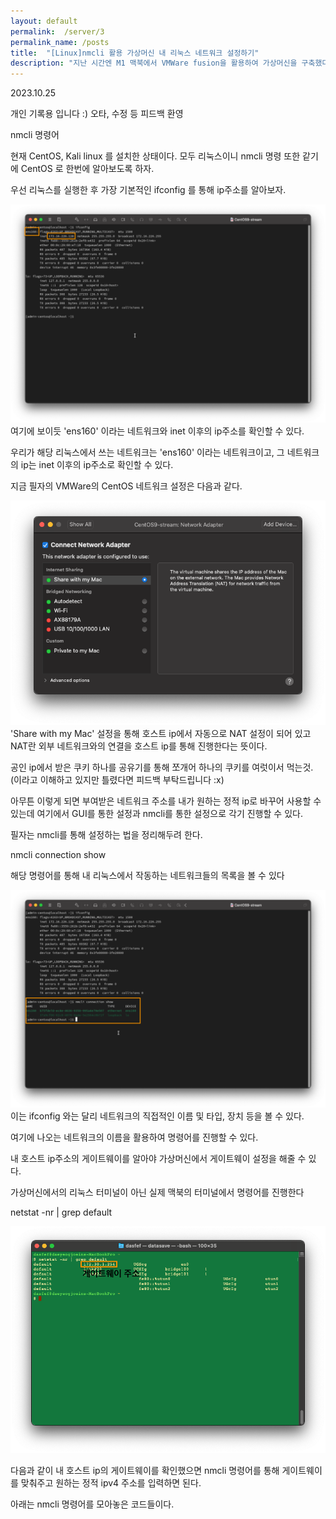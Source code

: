```yaml
---
layout: default
permalink:  /server/3
permalink_name: /posts
title:  "[Linux]nmcli 활용 가상머신 내 리눅스 네트워크 설정하기" 
description: "지난 시간엔 M1 맥북에서 VMWare fusion을 활용하여 가상머신을 구축했다(CentOS, Kali linux). 이번 시간엔 리눅스 환경 내에서 네트워크 설정을 건드리는 연습을 해보자. CentOS 8버전부터는 nmcli를 활용하여 커맨드로 네트워크 설정을 변경하는 것을 권장하고 있다. 물론 GUI 환경에서도 네트워크 설정을 변경할 수 있다."
---
```


<p class="date">2023.10.25</p>

<p class="caution">개인 기록용 입니다 :)
오타, 수정 등 피드백 환영</p>

<p style="text-align:center;">

<span class="mini-title">nmcli 명령어</span>

현재 CentOS, Kali linux 를 설치한 상태이다.
모두 리눅스이니 nmcli 명령 또한 같기에
CentOS 로 한번에 알아보도록 하자.

우선 리눅스를 실행한 후
가장 기본적인 ifconfig 를 통해 ip주소를 알아보자.

<img class="image" src="/contents/imgs/server_3/1.png">
여기에 보이듯 'ens160' 이라는 네트워크와
inet 이후의 ip주소를 확인할 수 있다.

우리가 해당 리눅스에서 쓰는 네트워크는 'ens160' 이라는 네트워크이고,
그 네트워크의 ip는 inet 이후의 ip주소로 확인할 수 있다.

지금 필자의 VMWare의 CentOS 네트워크 설정은 다음과 같다.

<img class="image" src="/contents/imgs/server_3/2.png">
'Share with my Mac' 설정을 통해
호스트 ip에서 자동으로 NAT 설정이 되어 있고
NAT란 외부 네트워크와의 연결을
호스트 ip를 통해 진행한다는 뜻이다.

공인 ip에서 받은 쿠키 하나를
공유기를 통해 쪼개어 하나의 쿠키를 여럿이서 먹는것.
(이라고 이해하고 있지만 틀렸다면 피드백 부탁드립니다 :x)

아무튼 이렇게 되면 부여받은 네트워크 주소를
내가 원하는 정적 ip로 바꾸어 사용할 수 있는데
여기에서 GUI를 통한 설정과 nmcli를 통한 설정으로 각기 진행할 수 있다.

필자는 nmcli를 통해 설정하는 법을 정리해두려 한다.


<span class="mini-sub">nmcli connection show</span>

해당 명령어를 통해
내 리눅스에서 작동하는 네트워크들의 목록을 볼 수 있다

<img class="image" src="/contents/imgs/server_3/3.png">
이는 ifconfig 와는 달리
네트워크의 직접적인 이름 및 타입, 장치 등을 볼 수 있다.

여기에 나오는 네트워크의 이름을 활용하여
명령어를 진행할 수 있다.



내 호스트 ip주소의 게이트웨이를 알아야
가상머신에서 게이트웨이 설정을 해줄 수 있다.

가상머신에서의 리눅스 터미널이 아닌
실제 맥북의 터미널에서 명령어를 진행한다

<span class="mini-caution">netstat -nr | grep default</span>

<img class="image" src="/contents/imgs/server_3/4.png">

다음과 같이 내 호스트 ip의 게이트웨이를 확인했으면
nmcli 명령어를 통해 게이트웨이를 맞춰주고
원하는 정적 ipv4 주소를 입력하면 된다.

아래는 nmcli 명령어를 모아놓은 코드들이다.

<script src="https://gist.github.com/dasfef/d95ac5532faca95ed14dc6b706285bec.js"></script>